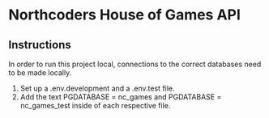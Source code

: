 # Northcoders House of Games API

## Instructions

In order to run this project local, connections to the correct databases need to be made locally.

1. Set up a .env.development and a .env.test file.
2. Add the text PGDATABASE = nc_games and PGDATABASE = nc_games_test inside of each respective file.
